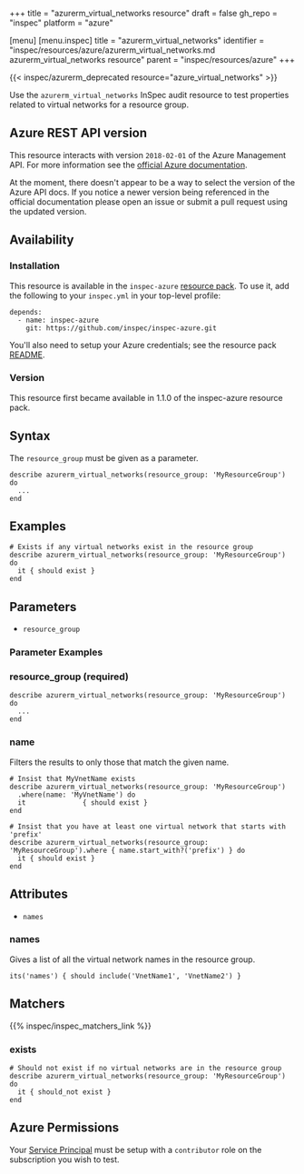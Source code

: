 +++
title = "azurerm_virtual_networks resource"
draft = false
gh_repo = "inspec"
platform = "azure"

[menu]
  [menu.inspec]
    title = "azurerm_virtual_networks"
    identifier = "inspec/resources/azure/azurerm_virtual_networks.md azurerm_virtual_networks resource"
    parent = "inspec/resources/azure"
+++

{{< inspec/azurerm_deprecated resource="azure_virtual_networks" >}}

Use the `azurerm_virtual_networks` InSpec audit resource to test properties related to
virtual networks for a resource group.

## Azure REST API version

This resource interacts with version `2018-02-01` of the Azure
Management API. For more information see the [official Azure documentation](https://docs.microsoft.com/en-us/rest/api/virtualnetwork/virtualnetworks/list).

At the moment, there doesn't appear to be a way to select the version of the
Azure API docs. If you notice a newer version being referenced in the official
documentation please open an issue or submit a pull request using the updated
version.

## Availability

### Installation

This resource is available in the `inspec-azure` [resource
pack](/inspec/glossary/#resource-pack). To use it, add the
following to your `inspec.yml` in your top-level profile:

    depends:
      - name: inspec-azure
        git: https://github.com/inspec/inspec-azure.git

You'll also need to setup your Azure credentials; see the resource pack
[README](https://github.com/inspec/inspec-azure#inspec-for-azure).

### Version

This resource first became available in 1.1.0 of the inspec-azure resource pack.

## Syntax

The `resource_group` must be given as a parameter.

    describe azurerm_virtual_networks(resource_group: 'MyResourceGroup') do
      ...
    end

## Examples

    # Exists if any virtual networks exist in the resource group
    describe azurerm_virtual_networks(resource_group: 'MyResourceGroup') do
      it { should exist }
    end

## Parameters

- `resource_group`

### Parameter Examples

### resource_group (required)

    describe azurerm_virtual_networks(resource_group: 'MyResourceGroup') do
      ...
    end

### name

Filters the results to only those that match the given name.

    # Insist that MyVnetName exists
    describe azurerm_virtual_networks(resource_group: 'MyResourceGroup')
      .where(name: 'MyVnetName') do
      it              { should exist }
    end

    # Insist that you have at least one virtual network that starts with 'prefix'
    describe azurerm_virtual_networks(resource_group: 'MyResourceGroup').where { name.start_with?('prefix') } do
      it { should exist }
    end

## Attributes

- `names`

### names

Gives a list of all the virtual network names in the resource group.

    its('names') { should include('VnetName1', 'VnetName2') }

## Matchers

{{% inspec/inspec_matchers_link %}}

### exists

    # Should not exist if no virtual networks are in the resource group
    describe azurerm_virtual_networks(resource_group: 'MyResourceGroup') do
      it { should_not exist }
    end

## Azure Permissions

Your [Service
Principal](https://docs.microsoft.com/en-us/azure/azure-resource-manager/resource-group-create-service-principal-portal)
must be setup with a `contributor` role on the subscription you wish to test.
